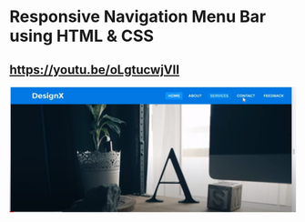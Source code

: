 # Responsive Navigation Menu Bar using HTML & CSS
## https://youtu.be/oLgtucwjVII
![image.01](./image/01.png)